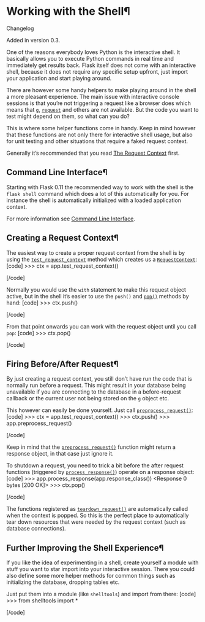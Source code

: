 # Working with the Shell¶

Changelog

Added in version 0.3.

One of the reasons everybody loves Python is the interactive shell. It basically allows you to execute Python commands in real time and immediately get results back. Flask itself does not come with an interactive shell, because it does not require any specific setup upfront, just import your application and start playing around.

There are however some handy helpers to make playing around in the shell a more pleasant experience. The main issue with interactive console sessions is that you’re not triggering a request like a browser does which means that [`g`](../api/#flask.g "flask.g"), [`request`](../api/#flask.request "flask.request") and others are not available. But the code you want to test might depend on them, so what can you do?

This is where some helper functions come in handy. Keep in mind however that these functions are not only there for interactive shell usage, but also for unit testing and other situations that require a faked request context.

Generally it’s recommended that you read [The Request Context](../reqcontext/) first.

## Command Line Interface¶

Starting with Flask 0.11 the recommended way to work with the shell is the `flask shell` command which does a lot of this automatically for you. For instance the shell is automatically initialized with a loaded application context.

For more information see [Command Line Interface](../cli/).

## Creating a Request Context¶

The easiest way to create a proper request context from the shell is by using the [`test_request_context`](../api/#flask.Flask.test_request_context "flask.Flask.test_request_context") method which creates us a [`RequestContext`](../api/#flask.ctx.RequestContext "flask.ctx.RequestContext"):
[code] 
    >>> ctx = app.test_request_context()
    
[/code]

Normally you would use the `with` statement to make this request object active, but in the shell it’s easier to use the `push()` and [`pop()`](../api/#flask.ctx.RequestContext.pop "flask.ctx.RequestContext.pop") methods by hand:
[code] 
    >>> ctx.push()
    
[/code]

From that point onwards you can work with the request object until you call `pop`:
[code] 
    >>> ctx.pop()
    
[/code]

## Firing Before/After Request¶

By just creating a request context, you still don’t have run the code that is normally run before a request. This might result in your database being unavailable if you are connecting to the database in a before-request callback or the current user not being stored on the [`g`](../api/#flask.g "flask.g") object etc.

This however can easily be done yourself. Just call [`preprocess_request()`](../api/#flask.Flask.preprocess_request "flask.Flask.preprocess_request"):
[code] 
    >>> ctx = app.test_request_context()
    >>> ctx.push()
    >>> app.preprocess_request()
    
[/code]

Keep in mind that the [`preprocess_request()`](../api/#flask.Flask.preprocess_request "flask.Flask.preprocess_request") function might return a response object, in that case just ignore it.

To shutdown a request, you need to trick a bit before the after request functions (triggered by [`process_response()`](../api/#flask.Flask.process_response "flask.Flask.process_response")) operate on a response object:
[code] 
    >>> app.process_response(app.response_class())
    <Response 0 bytes [200 OK]>
    >>> ctx.pop()
    
[/code]

The functions registered as [`teardown_request()`](../api/#flask.Flask.teardown_request "flask.Flask.teardown_request") are automatically called when the context is popped. So this is the perfect place to automatically tear down resources that were needed by the request context (such as database connections).

## Further Improving the Shell Experience¶

If you like the idea of experimenting in a shell, create yourself a module with stuff you want to star import into your interactive session. There you could also define some more helper methods for common things such as initializing the database, dropping tables etc.

Just put them into a module (like `shelltools`) and import from there:
[code] 
    >>> from shelltools import *
    
[/code]
